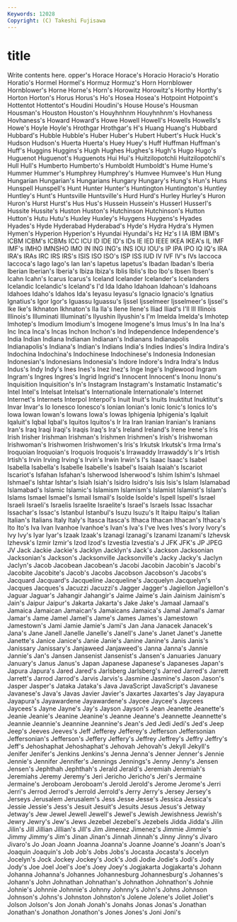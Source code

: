 ```yaml
---
Keywords: 12028 
Copyright: (C) Takeshi Fujisawa
---
```


# title

Write contents here.
opper's Horace Horace's Horacio
Horacio's Horatio Horatio's Hormel Hormel's Hormuz Hormuz's Horn Hornblower Hornblower's
Horne Horne's Horn's Horowitz Horowitz's Horthy Horthy's Horton Horton's Horus
Horus's Ho's Hosea Hosea's Hotpoint Hotpoint's Hottentot Hottentot's Houdini Houdini's
House House's Housman Housman's Houston Houston's Houyhnhnm Houyhnhnm's Hovhaness Hovhaness's
Howard Howard's Howe Howell Howell's Howells Howells's Howe's Hoyle Hoyle's
Hrothgar Hrothgar's H's Huang Huang's Hubbard Hubbard's Hubble Hubble's Huber
Huber's Hubert Hubert's Huck Huck's Hudson Hudson's Huerta Huerta's Huey
Huey's Huff Huffman Huffman's Huff's Huggins Huggins's Hugh Hughes Hughes's
Hugh's Hugo Hugo's Huguenot Huguenot's Huguenots Hui Hui's Huitzilopotchli Huitzilopotchli's
Hull Hull's Humberto Humberto's Humboldt Humboldt's Hume Hume's Hummer Hummer's
Humphrey Humphrey's Humvee Humvee's Hun Hung Hungarian Hungarian's Hungarians Hungary
Hungary's Hung's Hun's Huns Hunspell Hunspell's Hunt Hunter Hunter's Huntington
Huntington's Huntley Huntley's Hunt's Huntsville Huntsville's Hurd Hurd's Hurley Hurley's
Huron Huron's Hurst Hurst's Hus Hus's Hussein Hussein's Husserl Husserl's
Hussite Hussite's Huston Huston's Hutchinson Hutchinson's Hutton Hutton's Hutu Hutu's
Huxley Huxley's Huygens Huygens's Hyades Hyades's Hyde Hyderabad Hyderabad's Hyde's
Hydra Hydra's Hymen Hymen's Hyperion Hyperion's Hyundai Hyundai's Hz Hz's
I IA IBM IBM's ICBM ICBM's ICBMs ICC ICU ID
IDE ID's IDs IE IED IEEE IKEA IKEA's IL IMF
IMF's IMHO IMNSHO IMO IN ING ING's INS IOU IOU's
IP IPA IPO IQ IQ's IRA IRA's IRAs IRC IRS
IRS's ISIS ISO ISO's ISP ISS IUD IV IVF IV's
IVs Iaccoca Iaccoca's Iago Iago's Ian Ian's Iapetus Iapetus's Ibadan
Ibadan's Iberia Iberian Iberian's Iberia's Ibiza Ibiza's Iblis Iblis's Ibo
Ibo's Ibsen Ibsen's Icahn Icahn's Icarus Icarus's Iceland Icelander Icelander's
Icelanders Icelandic Icelandic's Iceland's I'd Ida Idaho Idahoan Idahoan's Idahoans
Idahoes Idaho's Idahos Ida's Ieyasu Ieyasu's Ignacio Ignacio's Ignatius Ignatius's
Igor Igor's Iguassu Iguassu's Ijssel Ijsselmeer Ijsselmeer's Ijssel's Ike Ike's
Ikhnaton Ikhnaton's Ila Ila's Ilene Ilene's Iliad Iliad's I'll Ill
Illinois Illinois's Illuminati Illuminati's Ilyushin Ilyushin's I'm Imelda Imelda's Imhotep
Imhotep's Imodium Imodium's Imogene Imogene's Imus Imus's In Ina Ina's
Inc Inca Inca's Incas Inchon Inchon's Ind Independence Independence's India
Indian Indiana Indianan Indianan's Indianans Indianapolis Indianapolis's Indiana's Indian's Indians
India's Indies Indies's Indira Indira's Indochina Indochina's Indochinese Indochinese's Indonesia
Indonesian Indonesian's Indonesians Indonesia's Indore Indore's Indra Indra's Indus Indus's
Indy Indy's Ines Ines's Inez Inez's Inge Inge's Inglewood Ingram
Ingram's Ingres Ingres's Ingrid Ingrid's Innocent Innocent's Inonu Inonu's Inquisition
Inquisition's In's Instagram Instagram's Instamatic Instamatic's Intel Intel's Intelsat Intelsat's
Internationale Internationale's Internet Internet's Internets Interpol Interpol's Inuit Inuit's Inuits
Inuktitut Inuktitut's Invar Invar's Io Ionesco Ionesco's Ionian Ionian's Ionic
Ionic's Ionics Io's Iowa Iowan Iowan's Iowans Iowa's Iowas Iphigenia
Iphigenia's Iqaluit Iqaluit's Iqbal Iqbal's Iquitos Iquitos's Ir Ira Iran
Iranian Iranian's Iranians Iran's Iraq Iraqi Iraqi's Iraqis Iraq's Ira's
Ireland Ireland's Irene Irene's Iris Irish Irisher Irishman Irishman's Irishmen
Irishmen's Irish's Irishwoman Irishwoman's Irishwomen Irishwomen's Iris's Irkutsk Irkutsk's Irma
Irma's Iroquoian Iroquoian's Iroquois Iroquois's Irrawaddy Irrawaddy's Ir's Irtish Irtish's
Irvin Irving Irving's Irvin's Irwin Irwin's I's Isaac Isaac's Isabel
Isabella Isabella's Isabelle Isabelle's Isabel's Isaiah Isaiah's Iscariot Iscariot's Isfahan
Isfahan's Isherwood Isherwood's Ishim Ishim's Ishmael Ishmael's Ishtar Ishtar's Isiah
Isiah's Isidro Isidro's Isis Isis's Islam Islamabad Islamabad's Islamic Islamic's
Islamism Islamism's Islamist Islamist's Islam's Islams Ismael Ismael's Ismail Ismail's
Isolde Isolde's Ispell Ispell's Israel Israeli Israeli's Israelis Israelite Israelite's
Israel's Israels Issac Issachar Issachar's Issac's Istanbul Istanbul's Isuzu Isuzu's
It Itaipu Itaipu's Italian Italian's Italians Italy Italy's Itasca Itasca's
Ithaca Ithacan Ithacan's Ithaca's Ito Ito's Iva Ivan Ivanhoe Ivanhoe's
Ivan's Iva's I've Ives Ives's Ivory Ivory's Ivy Ivy's Iyar
Iyar's Izaak Izaak's Izanagi Izanagi's Izanami Izanami's Izhevsk Izhevsk's Izmir
Izmir's Izod Izod's Izvestia Izvestia's J JFK JFK's JP JPEG
JV Jack Jackie Jackie's Jacklyn Jacklyn's Jack's Jackson Jacksonian Jacksonian's
Jackson's Jacksonville Jacksonville's Jacky Jacky's Jaclyn Jaclyn's Jacob Jacobean Jacobean's
Jacobi Jacobin Jacobin's Jacobi's Jacobite Jacobite's Jacob's Jacobs Jacobson Jacobson's
Jacobs's Jacquard Jacquard's Jacqueline Jacqueline's Jacquelyn Jacquelyn's Jacques Jacques's Jacuzzi
Jacuzzi's Jagger Jagger's Jagiellon Jagiellon's Jaguar Jaguar's Jahangir Jahangir's Jaime
Jaime's Jain Jainism Jainism's Jain's Jaipur Jaipur's Jakarta Jakarta's Jake
Jake's Jamaal Jamaal's Jamaica Jamaican Jamaican's Jamaicans Jamaica's Jamal Jamal's
Jamar Jamar's Jame Jamel Jamel's Jame's James James's Jamestown Jamestown's
Jami Jamie Jamie's Jami's Jan Jana Janacek Janacek's Jana's Jane
Janell Janelle Janelle's Janell's Jane's Janet Janet's Janette Janette's Janice
Janice's Janie Janie's Janine Janine's Janis Janis's Janissary Janissary's Janjaweed
Janjaweed's Janna Janna's Jannie Jannie's Jan's Jansen Jansenist Jansenist's Jansen's
Januaries January January's Janus Janus's Japan Japanese Japanese's Japaneses Japan's
Japura Japura's Jared Jared's Jarlsberg Jarlsberg's Jarred Jarred's Jarrett Jarrett's
Jarrod Jarrod's Jarvis Jarvis's Jasmine Jasmine's Jason Jason's Jasper Jasper's
Jataka Jataka's Java JavaScript JavaScript's Javanese Javanese's Java's Javas Javier
Javier's Jaxartes Jaxartes's Jay Jayapura Jayapura's Jayawardene Jayawardene's Jaycee Jaycee's
Jaycees Jaycees's Jayne Jayne's Jay's Jayson Jayson's Jean Jeanette Jeanette's
Jeanie Jeanie's Jeanine Jeanine's Jeanne Jeanne's Jeannette Jeannette's Jeannie Jeannie's
Jeannine Jeannine's Jean's Jed Jedi Jedi's Jed's Jeep Jeep's Jeeves
Jeeves's Jeff Jefferey Jefferey's Jefferson Jeffersonian Jeffersonian's Jefferson's Jeffery Jeffery's
Jeffrey Jeffrey's Jeffry Jeffry's Jeff's Jehoshaphat Jehoshaphat's Jehovah Jehovah's Jekyll
Jekyll's Jenifer Jenifer's Jenkins Jenkins's Jenna Jenna's Jenner Jenner's Jennie
Jennie's Jennifer Jennifer's Jennings Jennings's Jenny Jenny's Jensen Jensen's Jephthah
Jephthah's Jerald Jerald's Jeremiah Jeremiah's Jeremiahs Jeremy Jeremy's Jeri Jericho
Jericho's Jeri's Jermaine Jermaine's Jeroboam Jeroboam's Jerold Jerold's Jerome Jerome's
Jerri Jerri's Jerrod Jerrod's Jerrold Jerrold's Jerry Jerry's Jersey Jersey's
Jerseys Jerusalem Jerusalem's Jess Jesse Jesse's Jessica Jessica's Jessie Jessie's
Jess's Jesuit Jesuit's Jesuits Jesus Jesus's Jetway Jetway's Jew Jewel
Jewell Jewell's Jewel's Jewish Jewishness Jewish's Jewry Jewry's Jew's Jews
Jezebel Jezebel's Jezebels Jidda Jidda's Jilin Jilin's Jill Jillian Jillian's
Jill's Jim Jimenez Jimenez's Jimmie Jimmie's Jimmy Jimmy's Jim's Jinan
Jinan's Jinnah Jinnah's Jinny Jinny's Jivaro Jivaro's Jo Joan Joann
Joanna Joanna's Joanne Joanne's Joann's Joan's Joaquin Joaquin's Job Job's
Jobs Jobs's Jocasta Jocasta's Jocelyn Jocelyn's Jock Jockey Jockey's Jock's
Jodi Jodie Jodie's Jodi's Jody Jody's Joe Joel Joel's Joe's
Joey Joey's Jogjakarta Jogjakarta's Johann Johanna Johanna's Johannes Johannesburg Johannesburg's
Johannes's Johann's John Johnathan Johnathan's Johnathon Johnathon's Johnie Johnie's Johnnie
Johnnie's Johnny Johnny's John's Johns Johnson Johnson's Johns's Johnston Johnston's
Jolene Jolene's Joliet Joliet's Jolson Jolson's Jon Jonah Jonah's Jonahs
Jonas Jonas's Jonathan Jonathan's Jonathon Jonathon's Jones Jones's Joni Joni's
